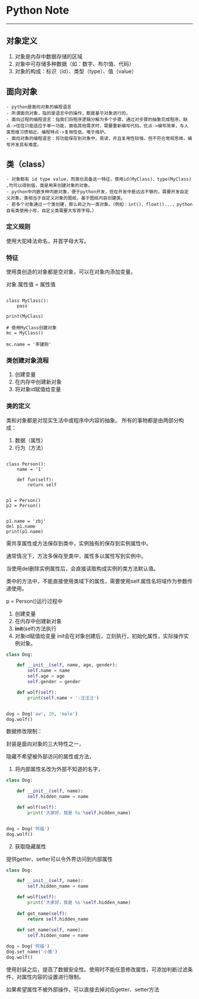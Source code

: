 # Python Note

***

## 对象定义

1. 对象是内存中数据存储的区域
2. 对象中可存储多种数据（如：数字、布尔值、代码）
3. 对象的构成：标识（id）、类型（type）、值（value）

## 面向对象

    - python是面向对象的编程语言
    - 所谓面向对象，指的是语言中的操作，都是基于对象进行的。
    - 面向过程的编程语言：指我们将程序逻辑分解为多个步骤，通过对步骤的抽象完成程序。缺点->往往只能适应于单一功能，面临其他需求时，需要重新编写代码。优点->编写简单，与人类思维习惯相近。编程特点->复用性低，难于维护。
    - 面向对象的编程语言：将功能保存到对象中，易读，并且复用性较强，但不符合常规思维，编写开发具有难度。
    
## 类（class）
    - 对象都有 id type value，而类也具备这一特征，使用id(MyClass)、type(MyClass) ,均可以得到值，类是用来创建对象的对象。
    - python中内嵌多种内嵌对象，便于python开发，但在开发中是远远不够的，需要开发自定义对象。类相当于自定义对象的图纸，基于图纸内容创建类。
    - 若多个对象通过一个类创建，那么称之为一类对象。（例如：int()、float()...，python自有类使用小写，自定义类需要大写首字母。）
    
### 定义规则

使用大驼峰法命名，并首字母大写。

### 特征

使用类创造的对象都是空对象，可以在对象内添加变量。

对象.属性值 = 属性值

```

class MyClass():
    pass

print(MyClass)

# 使用MyClass创建对象
mc = MyClass()

mc.name = '李建刚'

```

### 类创建对象流程

1. 创建变量
2. 在内存中创建新对象
3. 将对象id赋值给变量

### 类的定义

类和对象都是对现实生活中或程序中内容的抽象。
所有的事物都是由两部分构成：
1. 数据（属性）
2. 行为（方法）
```

class Person():
    name = '1'

    def fun(self):
        return self


p1 = Person()
p2 = Person()


p1.name = 'zbj'
del p1.name
print(p1.name)

```

需共享属性或方法保存到类中，实例独有的保存到实例属性中。

通常情况下，方法多保存至类中，属性多以属性写到实例中。

当使用del删除实例属性后，会直接读取构成实例的类方法默认值。

类中的方法中，不能直接使用类域下的属性，需要使用self.属性名将域作为参数传递使用。

p = Person()运行过程中
1. 创建变量
2. 在内存中创建新对象
3. __init__(self)方法执行
4. 对象id赋值给变量
init会在对象创建后，立刻执行，初始化属性，实际操作实例对象。
```python
class Dog:

    def __init__(self, name, age, gender):
        self.name = name
        self.age = age
        self.gender = gender

    def wolf(self):
        print(self.name + ':汪汪汪')


dog = Dog('aw', 20, 'male')
dog.wolf()
```
数据修改限制：

封装是面向对象的三大特性之一，

隐藏不希望被外部访问的属性或方法，
1. 将内部属性名改为外部不知道的名字，

```python
class Dog:

    def __init__(self, name):
        self.hidden_name = name

    def wolf(self):
        print('大家好，我是 %s'%self.hidden_name)


dog = Dog('阿福')
dog.wolf()
```

2. 获取隐藏属性

提供getter、setter可以令外界访问到内部属性

```python
class Dog:

    def __init__(self, name):
        self.hidden_name = name

    def wolf(self):
        print('大家好，我是 %s'%self.hidden_name)
    
    def get_name(self):
        return self.hidden_name
    
    def set_name(self, name):
        self.hidden_name = name

dog = Dog('阿福')
dog.set_name('小猪')
dog.wolf()
```

使用封装之后，提高了数据安全性。使用时不能任意修改属性，可添加判断过滤条件，对属性内容的设置进行限制。

如果希望属性不被外部操作，可以直接去掉对应getter、setter方法